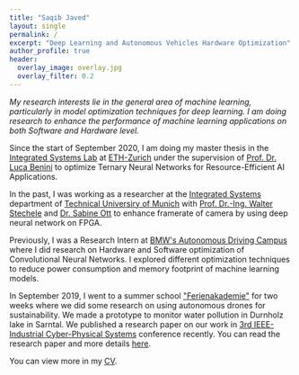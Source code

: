 ```yaml
---
title: "Saqib Javed"
layout: single
permalink: /
excerpt: "Deep Learning and Autonomous Vehicles Hardware Optimization"
author_profile: true
header:
  overlay_image: overlay.jpg
  overlay_filter: 0.2
---
```


<i>My research interests lie in the general area of machine learning, particularly in model optimization techniques for deep learning. I am doing research to enhance the performance of machine learning applications on both Software and Hardware level.</i>

Since the start of September 2020, I am doing my master thesis in the [Integrated Systems Lab](https://iis.ee.ethz.ch/) at [ETH-Zurich](https://ethz.ch/en.html) under the supervision of [Prof. Dr. Luca Benini](https://iis.ee.ethz.ch/people/person-detail.MTk0MjM0.TGlzdC8xOTgzLDk5MDE4ODk4MA==.html) to optimize Ternary Neural Networks for Resource-Efficient AI Applications. 
  
In the past, I was working as a researcher at the [Integrated Systems](https://www.ei.tum.de/en/lis/home/) department of [Technical Universiry of Munich](www.tum.de) with [Prof. Dr.-Ing. Walter Stechele](https://www.ei.tum.de/en/lis/persons/management/walter-stechele/) and [Dr. Sabine Ott](http://www.mpe.mpg.de/person/18084/2169) to enhance framerate of camera by using deep neural network on FPGA.

Previously, I was a Research Intern at [BMW's Autonomous Driving Campus](https://www.bmwgroup.com/en/innovation/technologies-and-mobility/autonomes-fahren/campus.html) where I did research on Hardware and Software optimization of Convolutional Neural Networks. I explored different optimization techniques to reduce power consumption and memory footprint of machine learning models.

In September 2019, I went to a summer school ["Ferienakademie"](https://www.ferienakademie.de/en/home-2/) for two weeks where we did some research on using autonomous drones for sustainability. We made a prototype to monitor water pollution in Durnholz lake in Sarntal. We published a research paper on our work in [3rd IEEE-Industrial Cyber-Physical Systems](https://events.tuni.fi/icps2020/) conference recently. You can read the research paper and more details [here](https://saqibjaved1.github.io/publication/swarm).   

You can view more in my [CV](https://saqibjaved1.github.io/files/CV.pdf).



